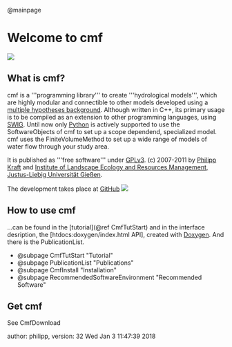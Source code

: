 @mainpage

# Welcome to cmf

![](storages_web.png)

## What is cmf?

cmf is a '''programming library''' to create '''hydrological models''',
which are highly modular and connectible to other models developed using
a [multiple hypotheses background](CmfIntroduction). Although written
in C++, its primary usage is to be compiled as an extension to other
programming languages, using [SWIG](http://www.swig.org). Until now only
[Python](http://www.python.org) is actively supported to use the
SoftwareObjects of cmf to set up a scope dependend, specialized model.
cmf uses the FiniteVolumeMethod to set up a wide range of models of
water flow through your study area.

It is published as '''free software''' under
[GPLv3](http://www.gnu.org/licenses/gpl.html). (c) 2007-2011 by [Philipp
Kraft](http://www.uni-giessen.de/cms/fbz/fb09/institute/ilr/ilr-frede/copy_of_mitarbeiter/kraft)
and [Institute of Landscape Ecology and Resources Management,
Justus-Liebig Universität
Gießen](http://www.uni-giessen.de/cms/fbz/fb09/institute/ilr/ilr-frede/).

The development takes place at
[GitHub](https://github.com/philippkraft/cmf)
![](https://img.shields.io/github/release/philippkraft/cmf.svg?logo=github)

## How to use cmf

...can be found in the [tutorial](@ref CmfTutStart) and in the interface
desription, the \[htdocs:doxygen/index.html API\], created with
[Doxygen](http://www.doxygen.org). And there is the PublicationList.

  - @subpage CmfTutStart "Tutorial"
  - @subpage PublicationList "Publications"
  - @subpage CmfInstall "Installation"
  - @subpage RecommendedSoftwareEnvironment "Recommended Software"

## Get cmf

See CmfDownload

author: philipp, version: 32 Wed Jan 3 11:47:39 2018
